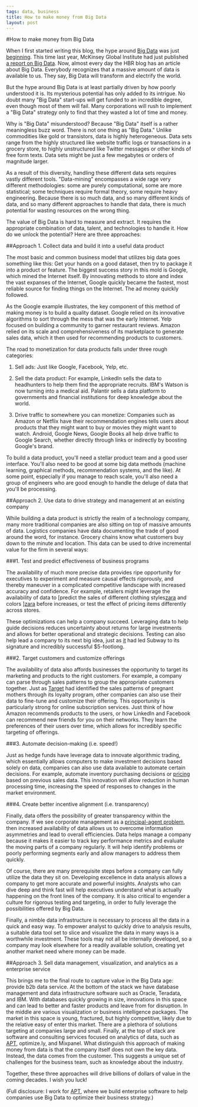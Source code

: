 ```yaml
--- 
tags: data, business
title: How to make money from Big Data
layout: post
---
```


#How to make money from Big Data

When I first started writing this blog, the hype around [Big Data][bd] was just [beginning][gtrends]. This time last year, McKinsey Global Institute had just published [a report on Big Data][mgi]. Now, almost every day the HBR blog has an article about Big Data. Everybody recognizes that a massive amount of data is available to us. They say, Big Data will transform and electrify the world. 

But the hype around Big Data is at least partially driven by how poorly understood it is. Its mysterious potential has only added to its intrigue. No doubt many "Big Data" start-ups will get funded to an incredible degree, even though most of them will fail. Many corporations will rush to implement a "Big Data" strategy only to find that they wasted a lot of time and money. 

Why is "Big Data" misunderstood? Because "Big Data" itself is a rather meaningless buzz word. There is not one thing as "Big Data." Unlike commodities like gold or transistors, data is highly heterogeneous. Data sets range from the highly structured like website traffic logs or transactions in a grocery store, to highly unstructured like Twitter messages or other kinds of free form texts. Data sets might be just a few megabytes or orders of magnitude larger. 

As a result of this diversity, handling these different data sets requires vastly different tools. "Data-mining" encompasses a wide rage very different methodologies: some are purely computational, some are more statistical; some techniques require formal theory, some require heavy engineering. Because there is so much data, and so many different kinds of data, and so many different approaches to handle that data, there is much potential for wasting resources on the wrong thing. 

The value of Big Data is hard to measure and extract. It requires the appropriate combination of data, talent, and technologies to handle it. How do we unlock the potential? Here are three approaches:

##Approach 1. Collect data and build it into a useful data product 

The most basic and common business model that utilizes big data goes something like this: Get your hands on a good dataset, then try to package it into a product or feature. The biggest success story in this mold is Google, which mined the Internet itself. By innovating methods to store and index the vast expanses of the Internet, Google quickly became the fastest, most reliable source for finding things on the Internet. The ad money quickly followed. 

As the Google example illustrates, the key component of this method of making money is to build a quality dataset. Google relied on its innovative algorithms to sort through the mess that was the early Internet. Yelp focused on building a community to garner restaurant reviews. Amazon relied on its scale and comprehensiveness of its marketplace to generate sales data, which it then used for recommending products to customers. 

The road to monetization for data products falls under three rough categories:

1. Sell ads: Just like Google, Facebook, Yelp, etc. 

2. Sell the data product: For example, LinkedIn sells the data to headhunters to help them find the appropriate recruits. IBM's Watson is now turning into a medical aid. Palantir sells a data platform to governments and financial institutions for deep knowledge about the world. 

3. Drive traffic to somewhere you can monetize: Companies such as Amazon or Netflix have their recommendation engines tells users about products that they might want to buy or movies they might want to watch. Android, Google News, Google Books all help drive traffic to Google Search, whether directly through links or indirectly by boosting Google's brand. 

To build a data product, you'll need a stellar product team and a good user interface. You'll also need to be good at some big data methods (machine learning, graphical methods, recommendation systems, and the like). At some point, especially if you manage to reach scale, you'll also need a group of engineers who are good enough to handle the deluge of data that you'll be processing. 

##Approach 2. Use data to drive strategy and management at an existing company

While building a data product is strictly the realm of a technology company, many more traditional companies are also sitting on top of massive amounts of data. Logistics companies have data documenting the trade of good around the word, for instance. Grocery chains know what customers buy down to the minute and location. This data can be used to drive incremental value for the firm in several ways: 

###1. Test and predict effectiveness of business programs 

The availability of much more precise data provides ripe opportunity for executives to experiment and measure causal effects rigorously, and thereby maneuver in a complicated competitive landscape with increased accuracy and confidence. For example, retailers might leverage the availability of data to [predict the sales of different clothing styles[zara] and colors ][zara] before increases, or test the effect of pricing items differently across stores. 

[zara]: http://www.nytimes.com/2012/11/11/magazine/how-zara-grew-into-the-worlds-largest-fashion-retailer.html?pagewanted=all

These optimizations can help a company succeed. Leveraging data to help guide decisions reduces uncertainty about returns for large investments and allows for better operational and strategic decisions. Testing can also help lead a company to its next big idea, just as [it][subway] had led Subway to its signature and incredibly successful $5-footlong. 

[subway]: http://hbr.org/2009/02/how-to-design-smart-business-experiments/ar/1

###2. Target customers and customize offerings

The availability of data also affords businesses the opportunity to target its marketing and products to the right customers. For example, a company can parse through sales patterns to group the appropriate customers together. Just as [Target][target] had identified the sales patterns of pregnant mothers through its loyalty program, other companies can also use their data to fine-tune and customize their offering. This opportunity is particularly strong for online subscription services. Just think of how Amazon recommends products to the users, or how LinkedIn and Facebook can recommend new friends for you on their networks. They learn the preferences of their users over time, which allows for incredibly specific targeting of offerings. 

[target]: http://www.nytimes.com/2012/02/19/magazine/shopping-habits.html?pagewanted=all

###3. Automate decision-making (i.e. speed!)

Just as hedge funds have leverage data to innovate algorithmic trading, which essentially allows computers to make investment decisions based solely on data, companies can also use data available to automate certain decisions. For example, automate inventory purchasing decisions or [pricing][hourly] based on previous sales data. This innovation will allow reduction in human processing time, increasing the speed of responses to changes in the market environment. 

[hourly]: http://www.nytimes.com/2012/12/01/business/online-retailers-rush-to-adjust-prices-in-real-time.html

###4. Create better incentive alignment (i.e. transparency)

Finally, data offers the possibility of greater transparency within the company. If we see corporate management as a [principal-agent problem][pap], then increased availability of data allows us to overcome information asymmetries and lead to overall efficiencies. Data helps manage a company because it makes it easier to track key performance metrics and evaluate the moving parts of a company regularly. It will help identify problems or poorly performing segments early and allow managers to address them quickly. 

[pap]: http://en.wikipedia.org/wiki/Principal%E2%80%93agent_problem

Of course, there are many prerequisite steps before a company can fully utilize the data they sit on. Developing excellence in data analysis allows a company to get more accurate and powerful insights. Analysts who can dive deep and think fast will help executives understand what is actually happening on the front lines of the company. It is also critical to engender a culture for rigorous testing and targeting, in order to fully leverage the possibilities offered by Big Data.  

Finally, a nimble data infrastructure is necessary to process all the data in a quick and easy way. To empower analyst to quickly drive to analysis results, a suitable data tool set to slice and visualize the data in many ways is a worthwhile investment. These tools may not all be internally developed, so a company may look elsewhere for a readily available solution, creating yet another market need where money can be made. 

##Approach 3. Sell data management, visualization, and analytics as a enterprise service 

This brings me to the final route to capture value in the Big Data age: provide b2b data service. At the bottom of the stack we have database management and data infrastructure software such as Oracle, Teradata, and IBM. With databases quickly growing in size, innovations in this space and can lead to better and faster products and leave from for disruption. In the middle are various visualization or business intelligence packages. The market in this space is young, fractured, but highly competitive, likely due to the relative easy of enter this market. There are a plethora of solutions targeting at companies large and small. Finally, at the top of stack are software and consulting services focused on analytics of data, such as [APT][apt], optimize.ly, and Mixpanel. What distinguish this approach of making money from data is that the company itself does not own the key data. Instead, the data comes from the customer. This suggests a unique set of challenges for the business team, such as knowledge about the industry. 

Together, these three approaches will drive billions of dollars of value in the coming decades. I wish you luck!

(Full disclosure: I work for [APT][apt], where we build enterprise software to help companies use Big Data to optimize their business strategy.)

[apt]: http://predictivetechnologies.com

[bd]: http://en.wikipedia.org/wiki/Big_data

[gtrends]: http://www.google.com/trends/explore#q=big%20data

[mgi]: http://mbwong.com/2011/12/25/mckinsey-global-institute-tackles-big-data.html
